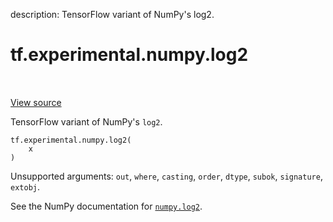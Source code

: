 description: TensorFlow variant of NumPy's log2.

<div itemscope itemtype="http://developers.google.com/ReferenceObject">
<meta itemprop="name" content="tf.experimental.numpy.log2" />
<meta itemprop="path" content="Stable" />
</div>

# tf.experimental.numpy.log2

<!-- Insert buttons and diff -->

<table class="tfo-notebook-buttons tfo-api nocontent" align="left">

</table>

<a target="_blank" class="external" href="/code/stable/tensorflow/python/ops/numpy_ops/np_math_ops.py">View source</a>



TensorFlow variant of NumPy's `log2`.


<pre class="devsite-click-to-copy prettyprint lang-py tfo-signature-link">
<code>tf.experimental.numpy.log2(
    x
)
</code></pre>



<!-- Placeholder for "Used in" -->

Unsupported arguments: `out`, `where`, `casting`, `order`, `dtype`, `subok`, `signature`, `extobj`.

See the NumPy documentation for [`numpy.log2`](https://numpy.org/doc/stable/reference/generated/numpy.log2.html).